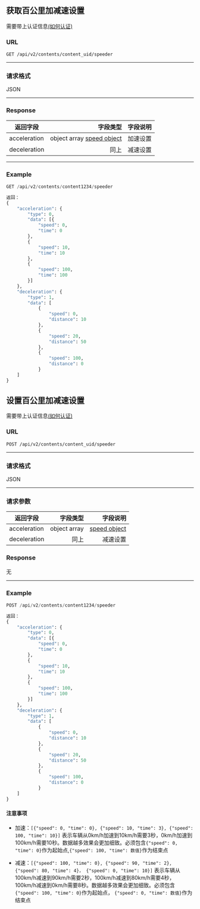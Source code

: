 ## 获取百公里加减速设置
需要带上认证信息[(如何认证)](https://gitlab.com/gizmotech/Doc/wikis/signature)

### URL
`GET /api/v2/contents/content_uid/speeder`

-----

### 请求格式
JSON

-----

### Response
返回字段        | 字段类型 |字段说明 | 
--------------|-----:| ----:|
acceleration   | object array [speed object](http://git.gizmotech.cn/Gizmo/gizmohub/wikis/structs#speed) |加速设置
deceleration   |同上 |减速设置 |


-----

### Example
```python
GET /api/v2/contents/content1234/speeder

返回：
{
    "acceleration": {
        "type": 0,
        "data": [{
            "speed": 0, 
            "time": 0
        }, 
        {
            "speed": 10, 
            "time": 10
        }, 
        {
            "speed": 100, 
            "time": 100
        }]
    }, 
    "deceleration": {
        "type": 1,
        "data": [
            {
                "speed": 0, 
                "distance": 10
            }, 
            {
                "speed": 20, 
                "distance": 50
            }, 
            {
                "speed": 100, 
                "distance": 0
            }
    ]
}
```

## 设置百公里加减速设置
需要带上认证信息[(如何认证)](https://gitlab.com/gizmotech/Doc/wikis/signature)

### URL
`POST /api/v2/contents/content_uid/speeder`

-----

### 请求格式
JSON

--------

### 请求参数
返回字段        | 字段类型 |字段说明 | 
--------------|-----:| ----:|
acceleration   | object array |[speed object](http://git.gizmotech.cn/Gizmo/gizmohub/wikis/structs#speed) |加速设置
deceleration   |同上 |减速设置 |

### Response
无

-----

### Example
```python
POST /api/v2/contents/content1234/speeder

返回：
{
    "acceleration": {
        "type": 0,
        "data": [{
            "speed": 0, 
            "time": 0
        }, 
        {
            "speed": 10, 
            "time": 10
        }, 
        {
            "speed": 100, 
            "time": 100
        }]
    }, 
    "deceleration": {
        "type": 1,
        "data": [
            {
                "speed": 0, 
                "distance": 10
            }, 
            {
                "speed": 20, 
                "distance": 50
            }, 
            {
                "speed": 100, 
                "distance": 0
            }
    ]
}
```

#### 注意事项
- 加速：`[{"speed": 0, "time": 0}, {"speed": 10, "time": 3}, {"speed": 100, "time": 10}]` 表示车辆从0km/h加速到10km/h需要3秒，0km/h加速到100km/h需要10秒。数据越多效果会更加细致。必须包含`{"speed": 0, "time": 0}`作为起始点,`{"speed": 100, "time": 数值}`作为结束点

- 减速：`[{"speed": 100, "time": 0}, {"speed": 90, "time": 2}, {"speed": 80, "time": 4}， {"speed": 0, "time": 10}]` 表示车辆从100km/h减速到90km/h需要2秒，100km/h减速到80km/h需要4秒，100km/h减速到0km/h需要8秒。数据越多效果会更加细致。必须包含`{"speed": 100, "time": 0}`作为起始点， `{"speed": 0, "time": 数值}`作为结束点
